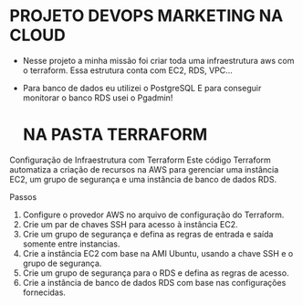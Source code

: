 <H1>PROJETO DEVOPS MARKETING NA CLOUD</H1>

* Nesse projeto a minha missão foi criar toda uma infraestrutura aws com o terraform.
 Essa estrutura conta com EC2, RDS, VPC...

* Para banco de dados eu utilizei o PostgreSQL
E para conseguir monitorar o banco RDS usei o Pgadmin!


   <H1> NA PASTA TERRAFORM </H1>
Configuração de Infraestrutura com Terraform
Este código Terraform automatiza a criação de recursos na AWS para gerenciar uma instância EC2, um grupo de segurança e uma instância de banco de dados RDS.

Passos
1. Configure o provedor AWS no arquivo de configuração do Terraform.
2. Crie um par de chaves SSH para acesso à instância EC2.
3. Crie um grupo de segurança e defina as regras de entrada e saída somente entre instancias.
4. Crie a instância EC2 com base na AMI Ubuntu, usando a chave SSH e o grupo de segurança.
5. Crie um grupo de segurança para o RDS e defina as regras de acesso.
6. Crie a instância de banco de dados RDS com base nas configurações fornecidas.



